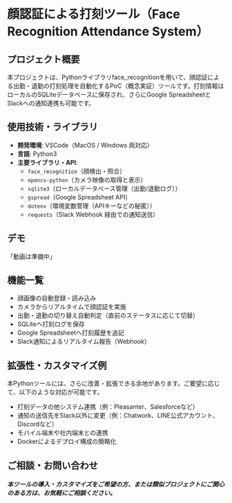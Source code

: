 # 顔認証による打刻ツール（Face Recognition Attendance System）
## プロジェクト概要

本プロジェクトは、Pythonライブラリface_recognitionを用いて、顔認証による出勤・退勤の打刻処理を自動化するPoC（概念実証）ツールです。打刻情報はローカルのSQLiteデータベースに保存され、さらにGoogle SpreadsheetとSlackへの通知連携も可能です。

## 使用技術・ライブラリ

- **開発環境**: VSCode（MacOS / Windows 両対応）
- **言語**: Python3
- **主要ライブラリ・API**:  
  - `face_recognition`（顔検出・照合）  
  - `opencv-python`（カメラ映像の取得と表示）  
  - `sqlite3`（ローカルデータベース管理（出勤/退勤ログ））
  - `gspread`（Google Spreadsheet API）  
  - `dotenv`（環境変数管理（APIキーなどの秘匿））
  - `requests`（Slack Webhook 経由での通知送信）

## デモ

「動画は準備中」

## 機能一覧

  - 顔画像の自動登録・読み込み
  - カメラからリアルタイムで顔認証を実施
  - 出勤・退勤の切り替え自動判定（直前のステータスに応じて切替）
  - SQLiteへ打刻ログを保存
  - Google Spreadsheetへ打刻履歴を追記
  - Slack通知によるリアルタイム報告（Webhook）


## 拡張性・カスタマイズ例

本Pythonツールには、さらに改善・拡張できる余地があります。ご要望に応じて、以下のような対応が可能です。

  - 打刻データの他システム連携（例：Pleasanter、Salesforceなど）
  - 通知の送信先をSlack以外に変更（例：Chatwork、LINE公式アカウント、Discordなど）
  - モバイル端末や社内端末との連携
  - Dockerによるデプロイ構成の簡略化

## ご相談・お問い合わせ

##### 本ツールの導入・カスタマイズをご希望の方、または類似プロジェクトにご関心のある方は、お気軽にご相談ください。





